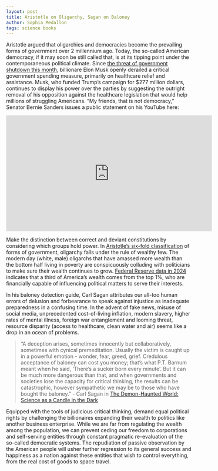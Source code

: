 ```yaml
---
layout: post
title: Aristotle on Oligarchy, Sagan on Baloney
author: Sophia Medallon
tags: science books
---
```


Aristotle argued that oligarchies and democracies become the prevailing forms of government over 2 millennium ago. Today, the so-called American democracy, if it may soon be still called that, is at its tipping point under the contemporaneous political climate. Since [the threat of government shutdown this month](https://www.naco.org/news/congress-enacts-continuing-resolution-avert-government-shutdown-through-december-20-2024), billionare Elon Musk openly derailed a critical government spending measure, primarily on healthcare relief and assistance. Musk, who funded Trump’s campaign for $277 million dollars, continues to display his power over the parties by suggesting the outright removal of his opposition against the healthcare legislation that would help millions of struggling Americans. “My friends, that is not democracy,” Senator Bernie Sanders issues a public statement on his YouTube here:

<iframe width="560" height="315" src="https://www.youtube.com/watch?v=dU3aIpMRRMU" title="YouTube video player" frameborder="0" allow="accelerometer; autoplay; clipboard-write; encrypted-media; gyroscope; picture-in-picture; web-share" allowfullscreen></iframe>

Make the distinction between correct and deviant constitutions by considering which groups hold power. In [Aristotle’s six-fold classification](https://plato.stanford.edu/entries/aristotle-politics/) of forms of government, oligarchy falls under the rule of wealthy few. The modern day (white, male) oligarchs that have amassed more wealth than the bottom half living in poverty are conspicuously colluding with politicians to make sure their wealth continues to grow. [Federal Reserve data in 2024](https://www.federalreserve.gov/releases/z1/dataviz/dfa/distribute/table/#quarter:129;series:Net%20worth;demographic:networth;population:all;units:shares) indicates that a third of America’s wealth comes from the top 1%, who are financially capable of influencing political matters to serve their interests. 

In his baloney detection guide, Carl Sagan attributes our all-too human errors of delusion and forbearance to speak against injustice as inadequate preparedness in a confusing time. In the advent of fake news, misuse of social media, unprecedented cost-of-living inflation, modern slavery, higher rates of mental illness, foreign war entanglement and looming threat, resource disparity (access to healthcare, clean water and air) seems like a drop in an ocean of problems. 

> “A deception arises, sometimes innocently but collaboratively, sometimes with cynical premeditation. Usually the victim is caught up in a powerful emotion - wonder, fear, greed, grief. Credulous acceptance of baloney can cost you money; that’s what P.T. Barnum meant when he said, ‘There’s a sucker born every minute’. But it can be much more dangerous than that, and when governments and societies lose the capacity for critical thinking, the results can be catastrophic, however sympathetic we may be to those who have bought the baloney.” - Carl Sagan in [The Demon-Haunted World: Science as a Candle in the Dark](https://archive.org/details/B-001-001-709)

Equipped with the tools of judicious critical thinking, demand equal political rights by challenging the billionaires expanding their wealth to politics like another business enterprise. While we are far from regulating the wealth among the population, we can prevent ceding our freedom to corporations and self-serving entities through constant pragmatic re-evaluation of the so-called democratic systems. The repudiation of passive observation by the American people will usher further regression to its general success and happiness as a nation against these entities that wish to control everything, from the real cost of goods to space travel. 
